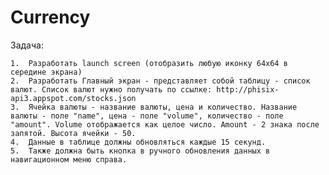 # Currency
Задача:

	1.	Разработать launch screen (отобразить любую иконку 64x64 в середине экрана)
	2.	Разработать Главный экран - представляет собой таблицу - список валют. Список валют нужно получать по ссылке: http://phisix-api3.appspot.com/stocks.json
	3.	Ячейка валюты - название валюты, цена и количество. Название валюты - поле "name", цена - поле "volume", количество - поле "amount". Volume отображается как целое число. Amount - 2 знака после запятой. Высота ячейки - 50.
	4.	Данные в таблице должны обновляться каждые 15 секунд.
	5.	Также должна быть кнопка в ручного обновления данных в навигационном меню справа.
